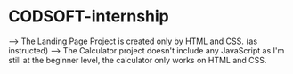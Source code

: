 # CODSOFT-internship
--> The Landing Page Project is created only by HTML and CSS. (as instructed)
--> The Calculator project doesn't include any JavaScript as I'm still at the beginner level, the calculator only works on HTML and CSS.
